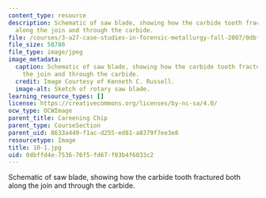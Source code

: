 ```yaml
---
content_type: resource
description: Schematic of saw blade, showing how the carbide tooth fractured both
  along the join and through the carbide.
file: /courses/3-a27-case-studies-in-forensic-metallurgy-fall-2007/0dbffd4e753676f5fd67f03b4f6033c2_10-1.jpg
file_size: 58780
file_type: image/jpeg
image_metadata:
  caption: Schematic of saw blade, showing how the carbide tooth fractured both along
    the join and through the carbide.
  credit: Image Courtesy of Kenneth C. Russell.
  image-alt: Sketch of rotary saw blade.
learning_resource_types: []
license: https://creativecommons.org/licenses/by-nc-sa/4.0/
ocw_type: OCWImage
parent_title: Careening Chip
parent_type: CourseSection
parent_uid: 8633a449-f1ac-d255-ed81-a8379f7ee3e8
resourcetype: Image
title: 10-1.jpg
uid: 0dbffd4e-7536-76f5-fd67-f03b4f6033c2
---
```

Schematic of saw blade, showing how the carbide tooth fractured both along the join and through the carbide.